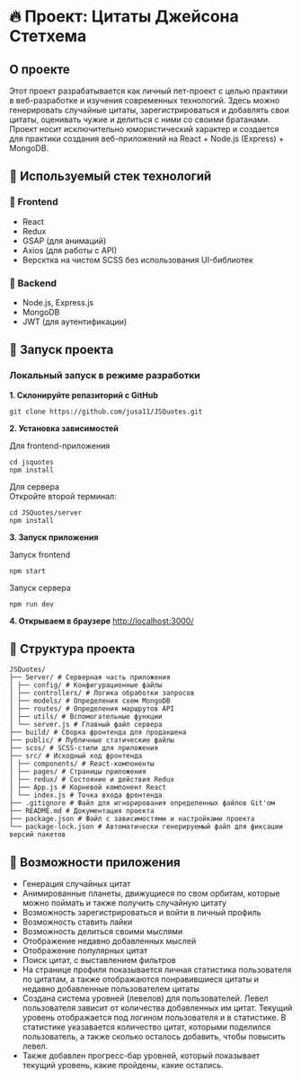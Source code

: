 # :fire: Проект: Цитаты Джейсона Стетхема

## О проекте

Этот проект разрабатывается как личный пет-проект с целью практики в веб-разработке и изучения современных технологий. Здесь можно генерировать случайные цитаты, зарегистрироваться и добавлять свои цитаты, оценивать чужие и делиться с ними со своими братанами.
Проект носит исключительно юмористический характер и создается для практики создания веб-приложений на React + Node.js (Express) + MongoDB.

## :hammer: Используемый стек технологий

### :pushpin: Frontend

- React
- Redux
- GSAP (для анимаций)
- Axios (для работы с API)
- Версктка на чистом SCSS без использования UI-библиотек

### :pushpin: Backend

- Node.js, Express.js
- MongoDB
- JWT (для аутентификации)

## :rocket: Запуск проекта

### Локальный запуск в режиме разработки

**1. Склонируйте репазиторий с GitHub**

```
git clone https://github.com/jusa11/JSQuotes.git
```

**2. Установка зависимостей**

Для frontend-приложения

```
cd jsquotes
npm install
```

Для сервера \
Откройте второй терминал:

```
cd JSQuotes/server
npm install
```

**3. Запуск приложения**

Запуск frontend 

```
npm start
```

Запуск сервера

```
npm run dev
```

**4. Открываем в браузере**
<http://localhost:3000/>

## :open_file_folder: Структура проекта

```
JSQuotes/
├── Server/ # Серверная часть приложения
│ ├── config/ # Конфигурационные файлы
│ ├── controllers/ # Логика обработки запросов
│ ├── models/ # Определения схем MongoDB
│ ├── routes/ # Определения маршрутов API
│ ├── utils/ # Вспомогательные функции
│ └── server.js # Главный файл сервера
├── build/ # Сборка фронтенда для продакшена
├── public/ # Публичные статические файлы
├── scss/ # SCSS-стили для приложения
├── src/ # Исходный код фронтенда
│ ├── components/ # React-компоненты
│ ├── pages/ # Страницы приложения
│ ├── redux/ # Состояние и действия Redux
│ ├── App.js # Корневой компонент React
│ └── index.js # Точка входа фронтенда
├── .gitignore # Файл для игнорирования определенных файлов Git'ом
├── README.md # Документация проекта
├── package.json # Файл с зависимостями и настройками проекта
└── package-lock.json # Автоматически генерируемый файл для фиксации версий пакетов
```

## :balloon: Возможности приложения

- Генерация случайных цитат
- Анимированные планеты, движущиеся по свом орбитам, которые можно поймать и также получить случайную цитату
- Возможность зарегистрироваться и войти в личный профиль
- Возможность ставить лайки
- Возможность делиться своими мыслями
- Отображение недавно добавленных мыслей
- Отображение популярных цитат
- Поиск цитат, с выставлением фильтров
- На странице профиля показывается личная статистика пользователя по цитатам, а также отображаются понравившиеся цитаты и недавно добавленные пользователем цитаты
- Создана система уровней (левелов) для пользователей. Левел пользователя зависит от количества добавленных им цитат. Текущий уровень отображается под логином пользователя и в статистике. В статистике указавается количество цитат, которыми поделился пользователь, а также сколько осталось добавить, чтобы повысить левел.
- Также добавлен прогресс-бар уровней, который показывает текущий уровень, какие пройдены, какие остались.

